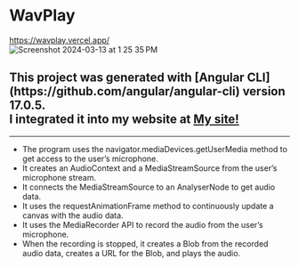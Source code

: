 # WavPlay
https://wavplay.vercel.app/
<br/>
![Screenshot 2024-03-13 at 1 25 35 PM](https://github.com/austinhutchen/wavPlay/assets/93489691/47532616-4cc4-454a-9610-7a3dc2085008)

<h2> This project was generated with [Angular CLI](https://github.com/angular/angular-cli) version 17.0.5. <br/> I integrated it into my website at <a href="https://austinhutchen.vercel.app/#/Gallery">My site!</a>
 </h2>
<hr/>
<ul>
  <li>
    The program uses the navigator.mediaDevices.getUserMedia method to get access to the user’s microphone.
  </li>
<li>
It creates an AudioContext and a MediaStreamSource from the user’s microphone stream.  
</li>
<li>
  It connects the MediaStreamSource to an AnalyserNode to get audio data.
</li>
<li>
  It uses the requestAnimationFrame method to continuously update a canvas with the audio data.
</li>
<li>
  It uses the MediaRecorder API to record the audio from the user’s microphone.
</li>
<li>
  When the recording is stopped, it creates a Blob from the recorded audio data, creates a URL for the Blob, and plays the audio.
</li>
</ul>
